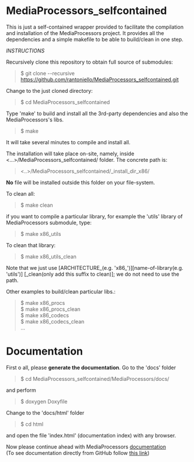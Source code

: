 # MediaProcessors_selfcontained
This is just a self-contained wrapper provided to facilitate the compilation and  installation of the MediaProcessors project.  It provides all the dependencies and a simple makefile to be able to build/clean  in one step.

*INSTRUCTIONS*

Recursively clone this repository to obtain full source of submodules:

> $ git clone --recursive https://github.com/rantoniello/MediaProcessors_selfcontained.git

Change to the just cloned directory:

> $ cd MediaProcessors_selfcontained

Type 'make' to build and install all the 3rd-party dependencies and also the MediaProcessors's libs.

> $ make

It will take several minutes to compile and install all.

The installation will take place on-site, namely, inside <...>/MediaProcessors_selfcontained/ folder.
The concrete path is:

> <..>/MediaProcessors_selfcontained/_install_dir_x86/

**No** file will be installed outside this folder on your file-system.

To clean all:

> $ make clean

if you want to compile a particular library, for example the 'utils' library of MediaProcessors submodule, type:

> $ make x86_utils

To clean that library:

> $ make x86_utils_clean

Note that we just use [ARCHITECTURE_(e.g. 'x86_')][name-of-library(e.g. 'utils')] [_clean(only add this suffix to clean)]; 
we do not need to use the path.

Other examples to build/clean particular libs.:

> $ make x86_procs\
> $ make x86_procs_clean\
> $ make x86_codecs\
> $ make x86_codecs_clean\
> ...

Documentation
=====================

First o all, please <b>generate the documentation</b>.
Go to the 'docs' folder

> $ cd MediaProcessors_selfcontained/MediaProcessors/docs/

and perform

> $ doxygen Doxyfile

Change to the 'docs/html' folder

> $ cd html

and open the file 'index.html' (documentation index) with any browser. 

Now please continue ahead with MediaProcessors [documentation](md_DOCUMENTATION.html)<br>
(To see documentation directly from GitHub follow [this link](https://rantoniello.github.io/MediaProcessors/html/))

